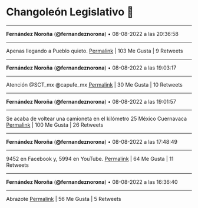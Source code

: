 # Changoleón Legislativo 🙈
*****
**Fernández Noroña** (**@fernandeznorona**) • 08-08-2022 a las 20:36:58
*****
Apenas llegando a Pueblo quieto.
[Permalink](https://twitter.com/fernandeznorona/status/1556862075925942272) | 103 Me Gusta | 9 Retweets
*****
**Fernández Noroña** (**@fernandeznorona**) • 08-08-2022 a las 19:03:17
*****
Atención @SCT_mx @capufe_mx
[Permalink](https://twitter.com/fernandeznorona/status/1556838500753981442) | 30 Me Gusta | 10 Retweets
*****
**Fernández Noroña** (**@fernandeznorona**) • 08-08-2022 a las 19:01:57
*****
Se acaba de voltear una camioneta en el kilómetro 25 México Cuernavaca
[Permalink](https://twitter.com/fernandeznorona/status/1556838161564803074) | 100 Me Gusta | 26 Retweets
*****
**Fernández Noroña** (**@fernandeznorona**) • 08-08-2022 a las 17:48:49
*****
9452 en Facebook y, 5994 en YouTube.
[Permalink](https://twitter.com/fernandeznorona/status/1556819759341215745) | 64 Me Gusta | 11 Retweets
*****
**Fernández Noroña** (**@fernandeznorona**) • 08-08-2022 a las 16:36:40
*****
Abrazote
[Permalink](https://twitter.com/fernandeznorona/status/1556801601435828225) | 56 Me Gusta | 5 Retweets
